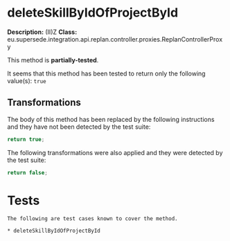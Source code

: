 # deleteSkillByIdOfProjectById

**Description:** (II)Z
**Class:** eu.supersede.integration.api.replan.controller.proxies.ReplanControllerProxy

This method is **partially-tested**.

It seems that this method has been tested to return only the following value(s): `true`


## Transformations


The body of this method has been replaced by the following instructions and they have not been detected by the test suite:

```Java
return true;
```

The following transformations were also applied and they were detected by the test suite:

```Java
return false;
```




# Tests
    The following are test cases known to cover the method.

    * deleteSkillByIdOfProjectById 

